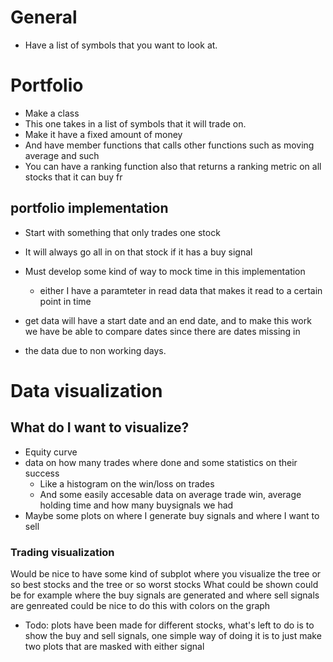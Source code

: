# General 
  * Have a list of symbols that you want to look at.


# Portfolio
  * Make a class
  * This one takes in a list of symbols that it will trade on. 
  * Make it have a fixed amount of money
  * And have member functions that calls other functions such as moving average and such
  * You can have a ranking function also that returns a ranking metric on all stocks that it can buy fr

## portfolio implementation
  * Start with something that only trades one stock
  * It will always go all in on that stock if it has a buy signal
  * Must develop some kind of way to mock time in this implementation
    * either I have a paramteter in read data that makes it read to a certain point in time 

  * get data will have a start date and an end date, and to make this work we have be able to compare dates since there are dates missing in 
  * the data due to non working days.

# Data visualization
## What do I want to visualize?
  * Equity curve
  * data on how many trades where done and some statistics on their success
    * Like a histogram on the win/loss on trades
    * And some easily accesable data on average trade win, average holding time and how many buysignals we had
  * Maybe some plots on where I generate buy signals and where I want to sell
  
### Trading visualization
  Would be nice to have some kind of subplot where you visualize the tree or so best stocks and the tree or so worst stocks
  What could be shown could be for example where the buy signals are generated and where sell signals are genreated could be nice to do this with colors on the graph

  * Todo: plots have been made for different stocks, what's left to do is to show the buy and sell signals, one simple way of doing it is to just make two plots that are masked with either signal